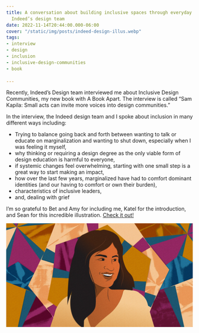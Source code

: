 ```yaml
---
title: A conversation about building inclusive spaces through everyday allyship with
  Indeed’s design team
date: 2022-11-14T20:44:00.000-06:00
cover: "/static/img/posts/indeed-design-illus.webp"
tags:
- interview
- design
- inclusion
- inclusive-design-communities
- book

---
```

Recently, Indeed’s Design team interviewed me about Inclusive Design Communities, my new book with A Book Apart. The interview is called “Sam Kapila: Small acts can invite more voices into design communities.”

In the interview, the Indeed design team and I spoke about inclusion in many different ways including:

* Trying to balance going back and forth between wanting to talk or educate on marginalization and wanting to shut down, especially when I was feeling it myself,
* why thinking or requiring a design degree as the only viable form of design education is harmful to everyone,
* if systemic changes feel overwhelming, starting with one small step is a great way to start making an impact,
* how over the last few years, marginalized have had to comfort dominant identities (and our having to comfort or own their burden),
* characteristics of inclusive leaders,
* and, dealing with grief

I’m so grateful to Bet and Amy for including me, Katel for the introduction, and Sean for this incredible illustration. [Check it out!](https://indeed.design/article/sam-kapila-small-acts-can-invite-more-voices-into-design-communities)

![Illustration by Sean Loose](/static/img/posts/indeed-design-illus.webp)